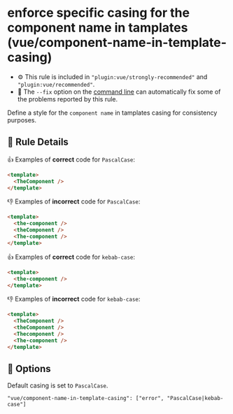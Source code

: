 # enforce specific casing for the component name in tamplates (vue/component-name-in-template-casing)

- :gear: This rule is included in `"plugin:vue/strongly-recommended"` and `"plugin:vue/recommended"`.
- :wrench: The `--fix` option on the [command line](http://eslint.org/docs/user-guide/command-line-interface#fix) can automatically fix some of the problems reported by this rule.

Define a style for the `component name` in tamplates casing for consistency purposes.

## :book: Rule Details

:+1: Examples of **correct** code for `PascalCase`:

```html
<template>
  <TheComponent />
</template>
```

:-1: Examples of **incorrect** code for `PascalCase`:

```html
<template>
  <the-component />
  <theComponent />
  <The-component />
</template>
```

:+1: Examples of **correct** code for `kebab-case`:

```html
<template>
  <the-component />
</template>
```

:-1: Examples of **incorrect** code for `kebab-case`:

```html
<template>
  <TheComponent />
  <theComponent />
  <Thecomponent />
  <The-component />
</template>
```

## :wrench: Options

Default casing is set to `PascalCase`.

```
"vue/component-name-in-template-casing": ["error", "PascalCase|kebab-case"]
```

